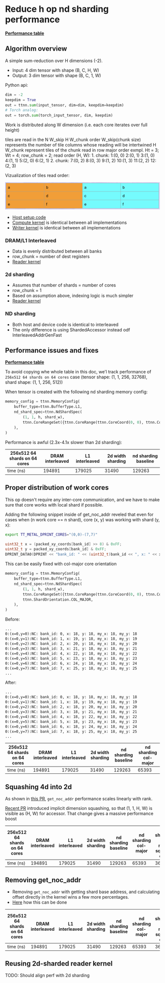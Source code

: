 # Reduce h op nd sharding performance
[**Performance table**](https://docs.google.com/spreadsheets/d/12XUDufWVvtvFxiGo-ZpCbj47jZCsOxjeYr-CHPiZgzQ/edit?usp=sharing)

## Algorithm overview
A simple sum-reduction over H dimensions (-2).

- Input: 4 dim tensor with shape (B, C, H, W)
- Output: 3 dim tensor with shape (B, C, 1, W)

Python api:
```python
dim = -2
keepdim = True
out = ttnn.sum(input_tensor, dim=dim, keepdim=keepdim)
# Torch analog:
out = torch.sum(torch_input_tensor, dim, keepdim)
```

Work is distributed along W dimension (i.e. each core iterates over full height)

tiles are read in the N W_skip H W_chunk order
W_skip(chunk size) represents the number of tile columns whose reading will be intertwined
H W_chunk represent tiles of the chunk read in row major order
exmpl. Ht = 3; Wt = 4; row_chunk = 2;
       read order (H, W):
       1. chunk:  1:(0, 0)  2:(0, 1)  3:(1, 0)   4:(1, 1)   5:(2, 0)   6:(2, 1)
       2. chunk:  7:(0, 2)  8:(0, 3)  9:(1, 2)  10:(1, 3)  11:(2, 2)  12:(2, 3)

Vizualization of tiles read order:

![](./images/reduce_h_tile_iteration_viz.png)

- [Host setup code](https://github.com/tenstorrent/tt-metal/blob/c6713ac633149d238a946741e61660c4da0196ba/ttnn/cpp/ttnn/operations/reduction/generic/device/multi_core_h/reduce_op_multi_core_h.cpp#L18)
- [Compute kernel](https://github.com/tenstorrent/tt-metal/blob/philei/nd-sharding-reduce-h-perf-improvements/ttnn/cpp/ttnn/operations/reduction/generic/device/kernels/compute/reduce_h.cpp) is identical between all implementations
- [Writer kernel](https://github.com/tenstorrent/tt-metal/blob/philei/nd-sharding-reduce-h-perf-improvements/ttnn/cpp/ttnn/operations/reduction/generic/device/kernels/dataflow/writer_unary_nd_shard_start_id.cpp) is identical between all implementations

### DRAM/L1 Interleaved
- Data is evenly distributed between all banks
- row_chunk = number of dest registers
- [Reader kernel](https://github.com/tenstorrent/tt-metal/blob/philei/nd-sharding-reduce-h-perf-improvements/ttnn/cpp/ttnn/operations/reduction/generic/device/kernels/dataflow/reader_unary_transpose_wh_interleaved_input_cols_partitioned.cpp)

### 2d sharding
- Assumes that number of shards = number of cores
- row_chunk = 1
- Based on assumption above, indexing logic is much simpler
- [Reader kernel](https://github.com/tenstorrent/tt-metal/blob/philei/nd-sharding-reduce-h-perf-improvements/ttnn/cpp/ttnn/operations/reduction/generic/device/kernels/dataflow/reader_unary_transpose_wh_interleaved_input_cols_partitioned_sharded.cpp)

### ND sharding
- Both host and device code is identical to interleaved
- The only difference is using ShardedAccessor instead odf InterleavedAddrGenFast


## Performance issues and fixes
[**Performance table**](https://docs.google.com/spreadsheets/d/12XUDufWVvtvFxiGo-ZpCbj47jZCsOxjeYr-CHPiZgzQ/edit?usp=sharing)

To avoid copying whe whole table in this doc, we'l track performance of `256x512 64 shards on 64 cores` case (tensor shape: (1, 1, 256, 32768), shard shape: (1, 1, 256, 512))


When tensor is created with the following nd sharding memory config:
```python
memory_config = ttnn.MemoryConfig(
    buffer_type=ttnn.BufferType.L1,
    nd_shard_spec=ttnn.NdShardSpec(
        (1, 1, h, shard_w),
        ttnn.CoreRangeSet({ttnn.CoreRange(ttnn.CoreCoord(0, 0), ttnn.CoreCoord(end_x, end_y))}),
    ),
)
```

Performance is awful (2.3x-4.1x slower than 2d sharding):

| 256x512 64 shards on 64 cores | DRAM interleaved | L1 interleaved | 2d width sharding | nd sharding baseline |
| ----------------------------- | ---------------- | -------------- | ----------------- | -------------------- |
| time (ns)                     | 194891           | 179025         | 31490             | 129263               |


## Proper distribution of work cores
This op doesn't require any inter-core communication, and we have to make sure that core works with local shard if possible.

Adding the following snippet inside of get_noc_addr reveled that even for cases when (n work core == n shard), core (x, y) was working with shard (y, x):

```bash
export TT_METAL_DPRINT_CORES="(0,0)-(7,7)"
```

```c++
uint32_t x = (packed_xy_coords[bank_id] >> 8) & 0xFF;
uint32_t y = packed_xy_coords[bank_id] & 0xFF;
DPRINT_DATA0(DPRINT << "bank_id: " << (uint32_t)bank_id << ", x: " << x << ", y: " << y << ", my_x: " << (uint32_t) my_x[0] << ", my_y: " << (uint32_t) my_y[0] << ENDL());
```

This can be easily fixed with col-major core orientation
```python
memory_config = ttnn.MemoryConfig(
    buffer_type=ttnn.BufferType.L1,
    nd_shard_spec=ttnn.NdShardSpec(
        (1, 1, h, shard_w),
        ttnn.CoreRangeSet({ttnn.CoreRange(ttnn.CoreCoord(0, 0), ttnn.CoreCoord(end_x, end_y))}),
        ttnn.ShardOrientation.COL_MAJOR,
    ),
)
```


Before:
```
...
0:(x=0,y=0):NC: bank_id: 0, x: 18, y: 18, my_x: 18, my_y: 18
0:(x=0,y=1):NC: bank_id: 1, x: 19, y: 18, my_x: 18, my_y: 19
0:(x=0,y=2):NC: bank_id: 2, x: 20, y: 18, my_x: 18, my_y: 20
0:(x=0,y=3):NC: bank_id: 3, x: 21, y: 18, my_x: 18, my_y: 21
0:(x=0,y=4):NC: bank_id: 4, x: 22, y: 18, my_x: 18, my_y: 22
0:(x=0,y=5):NC: bank_id: 5, x: 23, y: 18, my_x: 18, my_y: 23
0:(x=0,y=6):NC: bank_id: 6, x: 24, y: 18, my_x: 18, my_y: 24
0:(x=0,y=7):NC: bank_id: 7, x: 25, y: 18, my_x: 18, my_y: 25
...
```

After:
```
...
0:(x=0,y=0):NC: bank_id: 0, x: 18, y: 18, my_x: 18, my_y: 18
0:(x=0,y=1):NC: bank_id: 1, x: 18, y: 19, my_x: 18, my_y: 19
0:(x=0,y=2):NC: bank_id: 2, x: 18, y: 20, my_x: 18, my_y: 20
0:(x=0,y=3):NC: bank_id: 3, x: 18, y: 21, my_x: 18, my_y: 21
0:(x=0,y=4):NC: bank_id: 4, x: 18, y: 22, my_x: 18, my_y: 22
0:(x=0,y=5):NC: bank_id: 5, x: 18, y: 23, my_x: 18, my_y: 23
0:(x=0,y=6):NC: bank_id: 6, x: 18, y: 24, my_x: 18, my_y: 24
0:(x=0,y=7):NC: bank_id: 7, x: 18, y: 25, my_x: 18, my_y: 25
...
```

| 256x512 64 shards on 64 cores | DRAM interleaved | L1 interleaved | 2d width sharding | nd sharding baseline | nd sharding col-major |
| ----------------------------- | ---------------- | -------------- | ----------------- | -------------------- | --------------------- |
| time (ns)                     | 194891           | 179025         | 31490             | 129263               | 65393                 |

## Squashing 4d into 2d
As shown in [this PR](https://github.com/tenstorrent/tt-metal/pull/22929), `get_noc_addr` performance scales linearly with rank.

[Recent PR](https://github.com/tenstorrent/tt-metal/commit/76ab7b266d918fb99df108c2428ec89255b42fb3) introduced implicit dimension squashing, so that (1, 1, H, W) is visible as (H, W) for accessor. That change gives a massive performance boost

| 256x512 64 shards on 64 cores | DRAM interleaved | L1 interleaved | 2d width sharding | nd sharding baseline | nd sharding col-major | nd sharding col-major squeeze dims |
| ----------------------------- | ---------------- | -------------- | ----------------- | -------------------- | --------------------- | ---------------------------------- |
| time (ns)                     | 194891           | 179025         | 31490             | 129263               | 65393                 | 36961                              |


## Removing get_noc_addr
- Removing `get_noc_addr` with getting shard base address, and calculating offset directly in the kernel wins a few more percentages.
- [Here](https://github.com/tenstorrent/tt-metal/commit/88f6e2b0aca1e9c39e2415153143bbcad0b3f33a) how this can be done

| 256x512 64 shards on 64 cores | DRAM interleaved | L1 interleaved | 2d width sharding | nd sharding baseline | nd sharding col-major | nd sharding col-major squeeze dims | nd sharding col-major no get_noc_addr |
| ----------------------------- | ---------------- | -------------- | ----------------- | -------------------- | --------------------- | ---------------------------------- | ------------------------------------- |
| time (ns)                     | 194891           | 179025         | 31490             | 129263               | 65393                 | 36961                              | 34074                                 |

## Reusing 2d-sharded reader kernel
TODO: Should align perf with 2d sharding
